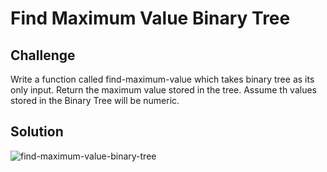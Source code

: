 # Find Maximum Value Binary Tree

## Challenge

Write a function called find-maximum-value which takes binary tree as its only input. Return the maximum value stored in the tree. Assume th values stored in the Binary Tree will be numeric.

## Solution

![find-maximum-value-binary-tree](/assets:/find-maximum-value-binary-tree.jpg)